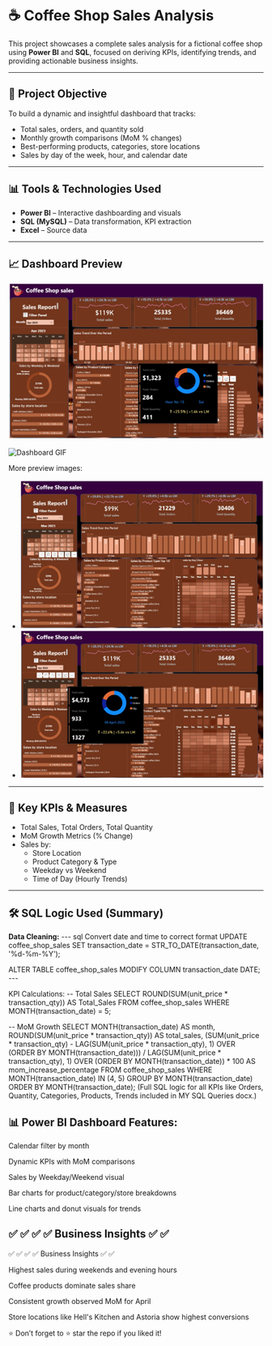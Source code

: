 # ☕ Coffee Shop Sales Analysis

This project showcases a complete sales analysis for a fictional coffee shop using **Power BI** and **SQL**, focused on deriving KPIs, identifying trends, and providing actionable business insights.

---

## 📌 Project Objective

To build a dynamic and insightful dashboard that tracks:
- Total sales, orders, and quantity sold
- Monthly growth comparisons (MoM % changes)
- Best-performing products, categories, store locations
- Sales by day of the week, hour, and calendar date

---

## 📊 Tools & Technologies Used

- **Power BI** – Interactive dashboarding and visuals
- **SQL (MySQL)** – Data transformation, KPI extraction
- **Excel** – Source data

---

## 📈 Dashboard Preview

![Dashboard Preview](Coffee1.jpg)

![Dashboard GIF](Coffeeshop.gif)

More preview images:
- ![Coffee2](Coffee2.jpg)
- ![Coffee3](Coffee3.jpg)

---

## 🧮 Key KPIs & Measures

- Total Sales, Total Orders, Total Quantity
- MoM Growth Metrics (% Change)
- Sales by:
  - Store Location
  - Product Category & Type
  - Weekday vs Weekend
  - Time of Day (Hourly Trends)

---

## 🛠️ SQL Logic Used (Summary)

**Data Cleaning:**
--- sql
Convert date and time to correct format
UPDATE coffee_shop_sales
SET transaction_date = STR_TO_DATE(transaction_date, '%d-%m-%Y');

ALTER TABLE coffee_shop_sales
MODIFY COLUMN transaction_date DATE; ---

KPI Calculations:
-- Total Sales
SELECT ROUND(SUM(unit_price * transaction_qty)) AS Total_Sales
FROM coffee_shop_sales
WHERE MONTH(transaction_date) = 5;

-- MoM Growth
SELECT 
    MONTH(transaction_date) AS month,
    ROUND(SUM(unit_price * transaction_qty)) AS total_sales,
    (SUM(unit_price * transaction_qty) - LAG(SUM(unit_price * transaction_qty), 1)
    OVER (ORDER BY MONTH(transaction_date))) / LAG(SUM(unit_price * transaction_qty), 1)
    OVER (ORDER BY MONTH(transaction_date)) * 100 AS mom_increase_percentage
FROM coffee_shop_sales
WHERE MONTH(transaction_date) IN (4, 5)
GROUP BY MONTH(transaction_date)
ORDER BY MONTH(transaction_date);
(Full SQL logic for all KPIs like Orders, Quantity, Categories, Products, Trends included in MY SQL Queries docx.)

## 📊 Power BI Dashboard Features:

Calendar filter by month

Dynamic KPIs with MoM comparisons

Sales by Weekday/Weekend visual

Bar charts for product/category/store breakdowns

Line charts and donut visuals for trends

## ✅ ✅ ✅ ✅ Business Insights ✅ ✅ 
✅ ✅ ✅ ✅ Business Insights ✅ ✅ 

Highest sales during weekends and evening hours

Coffee products dominate sales share

Consistent growth observed MoM for April

Store locations like Hell's Kitchen and Astoria show highest conversions

⭐ Don’t forget to ⭐ star the repo if you liked it!
